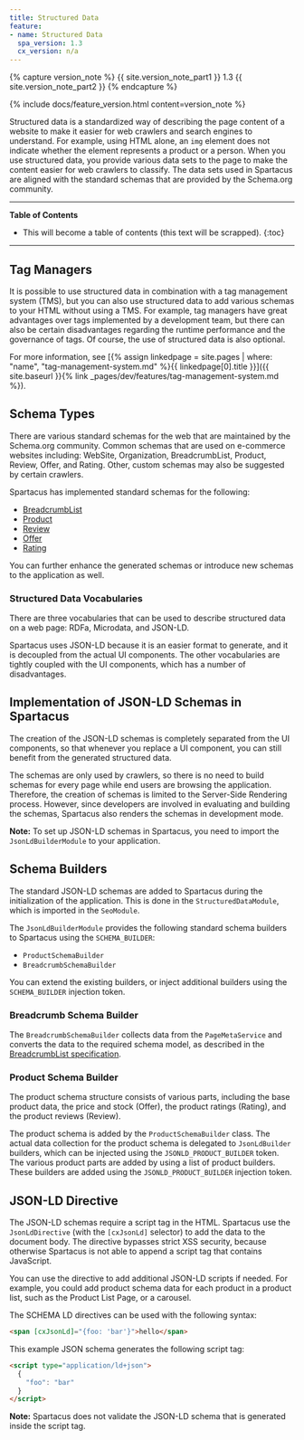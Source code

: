 ```yaml
---
title: Structured Data
feature:
- name: Structured Data
  spa_version: 1.3
  cx_version: n/a
---
```


{% capture version_note %}
{{ site.version_note_part1 }} 1.3 {{ site.version_note_part2 }}
{% endcapture %}

{% include docs/feature_version.html content=version_note %}

Structured data is a standardized way of describing the page content of a website to make it easier for web crawlers and search engines to understand. For example, using HTML alone, an `img` element does not indicate whether the element represents a product or a person. When you use structured data, you provide various data sets to the page to make the content easier for web crawlers to classify. The data sets used in Spartacus are aligned with the standard schemas that are provided by the Schema.org community.

***

**Table of Contents**

- This will become a table of contents (this text will be scrapped).
{:toc}

***

## Tag Managers

It is possible to use structured data in combination with a tag management system (TMS), but you can also use structured data to add various schemas to your HTML without using a TMS. For example, tag managers have great advantages over tags implemented by a development team, but there can also be certain disadvantages regarding the runtime performance and the governance of tags. Of course, the use of structured data is also optional.

For more information, see [{% assign linkedpage = site.pages | where: "name", "tag-management-system.md" %}{{ linkedpage[0].title }}]({{ site.baseurl }}{% link _pages/dev/features/tag-management-system.md %}).

## Schema Types

There are various standard schemas for the web that are maintained by the Schema.org community. Common schemas that are used on e-commerce websites including: WebSite, Organization, BreadcrumbList, Product, Review, Offer, and Rating. Other, custom schemas may also be suggested by certain crawlers.

Spartacus has implemented standard schemas for the following:

- [BreadcrumbList](https://schema.org/BreadcrumbList)
- [Product](https://schema.org/Product)
- [Review](https://schema.org/Review)
- [Offer](https://schema.org/Offer)
- [Rating](https://schema.org/Rating)

You can further enhance the generated schemas or introduce new schemas to the application as well.

### Structured Data Vocabularies

There are three vocabularies that can be used to describe structured data on a web page: RDFa, Microdata, and JSON-LD.

Spartacus uses JSON-LD because it is an easier format to generate, and it is decoupled from the actual UI components. The other vocabularies are tightly coupled with the UI components, which has a number of disadvantages.

## Implementation of JSON-LD Schemas in Spartacus

The creation of the JSON-LD schemas is completely separated from the UI components, so that whenever you replace a UI component, you can still benefit from the generated structured data.

The schemas are only used by crawlers, so there is no need to build schemas for every page while end users are browsing the application. Therefore, the creation of schemas is limited to the Server-Side Rendering process. However, since developers are involved in evaluating and building the schemas, Spartacus also renders the schemas in development mode.

**Note:** To set up JSON-LD schemas in Spartacus, you need to import the `JsonLdBuilderModule` to your application.

## Schema Builders

The standard JSON-LD schemas are added to Spartacus during the initialization of the application. This is done in the `StructuredDataModule`, which is imported in the `SeoModule`.

The `JsonLdBuilderModule` provides the following standard schema builders to Spartacus using the `SCHEMA_BUILDER`:

- `ProductSchemaBuilder`
- `BreadcrumbSchemaBuilder`

You can extend the existing builders, or inject additional builders using the `SCHEMA_BUILDER` injection token.

### Breadcrumb Schema Builder

The `BreadcrumbSchemaBuilder` collects data from the `PageMetaService` and converts the data to the required schema model, as described in the [BreadcrumbList specification](https://schema.org/BreadcrumbList).

### Product Schema Builder

The product schema structure consists of various parts, including the base product data, the price and stock (Offer), the product ratings (Rating), and the product reviews (Review).

The product schema is added by the `ProductSchemaBuilder` class. The actual data collection for the product schema is delegated to `JsonLdBuilder` builders, which can be injected using the `JSONLD_PRODUCT_BUILDER` token. The various product parts are added by using a list of product builders. These builders are added using the `JSONLD_PRODUCT_BUILDER` injection token.

## JSON-LD Directive

The JSON-LD schemas require a script tag in the HTML. Spartacus use the `JsonLdDirective` (with the `[cxJsonLd]` selector) to add the data to the document body. The directive bypasses strict XSS security, because otherwise Spartacus is not able to append a script tag that contains JavaScript.

You can use the directive to add additional JSON-LD scripts if needed. For example, you could add product schema data for each product in a product list, such as the Product List Page, or a carousel.

The SCHEMA LD directives can be used with the following syntax:

```html
<span [cxJsonLd]="{foo: 'bar'}">hello</span>
```

This example JSON schema generates the following script tag:

```html
<script type="application/ld+json">
  {
    "foo": "bar"
  }
</script>
```

**Note:** Spartacus does not validate the JSON-LD schema that is generated inside the script tag.
